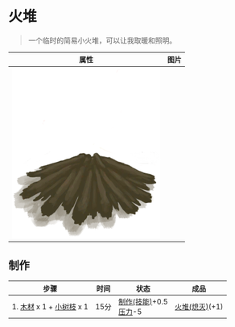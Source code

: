 # 火堆  
> 一个临时的简易小火堆，可以让我取暖和照明。  
  
  属性  |   图片   
 ----  |  ----:   
   |  ![](Sprite/FireExtinguished.png)   
  
## 制作  
步骤  |  时间  |  状态  |  成品  
----  |  ----  |  ----  |  ----  
1. [木材](Wood.md) x 1 + [小树枝](Sticks.md) x 1  |  15分  |  [制作(技能)](Skill_Crafting.md)+0.5<br>[压力](Stress.md)-5  |  [火堆(熄灭)](FireExtinguished.md)(+1)  
